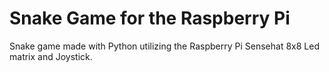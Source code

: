 # Snake Game for the Raspberry Pi

Snake game made with Python utilizing the Raspberry Pi Sensehat 8x8 Led matrix and Joystick. 
